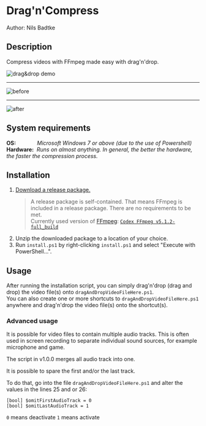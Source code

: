 # Drag'n'Compress
Author: Nils Badtke

## Description
Compress videos with FFmpeg made easy with drag'n'drop.

![drag&drop demo](https://user-images.githubusercontent.com/35294329/223697294-fe93649f-05fb-4a4f-8cd3-79e3b0b7cff3.gif)

---

![before](https://user-images.githubusercontent.com/35294329/223697409-401d8bef-4e78-4295-9fa9-feb517e3cadb.png)

---

![after](https://user-images.githubusercontent.com/35294329/223697544-8b48547f-9eb4-43f1-80ed-b18c34e5575e.png)

## System requirements
**OS:** &nbsp;&nbsp;&nbsp;&nbsp;&nbsp;&nbsp;&nbsp;&nbsp;&nbsp;&nbsp;&nbsp;&nbsp;&nbsp;*Microsoft Windows 7 or above (due to the use of Powershell)*  
**Hardware:** &nbsp;*Runs on almost anything. In general, the better the hardware, the faster the compression process.*

## Installation
1. [Download a release package.](https://github.com/Zeratoxx/Drag-n-Compress/releases)  
   > A release package is self-contained. That means FFmpeg is included in a release package. There are no requirements to be met.  
   > Currently used version of [FFmpeg](https://ffmpeg.org/): [`Codex FFmpeg v5.1.2-full_build`](https://github.com/GyanD/codexffmpeg/releases/tag/5.1.2)
1. Unzip the downloaded package to a location of your choice.
1. Run `install.ps1` by right-clicking `install.ps1` and select "Execute with PowerShell...".

## Usage
After running the installation script, you can simply drag'n'drop (drag and drop) the video file(s) onto `dragAndDropVideoFileHere.ps1`.  
You can also create one or more shortcuts to `dragAndDropVideoFileHere.ps1` anywhere and drag'n'drop the video file(s) onto the shortcut(s).

### Advanced usage
It is possible for video files to contain multiple audio tracks.
This is often used in screen recording to separate individual sound sources, for example microphone and game.

The script in v1.0.0 merges all audio track into one.

It is possible to spare the first and/or the last track.

To do that, go into the file `dragAndDropVideoFileHere.ps1` and alter the values in the lines 25 and or 26:
```
[bool] $omitFirstAudioTrack = 0
[bool] $omitLastAudioTrack = 1
```
`0` means deactivate
`1` means activate
